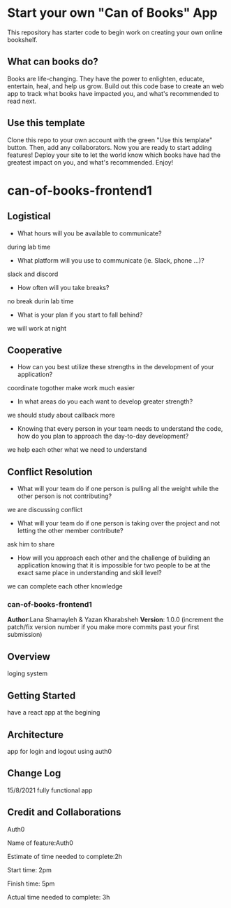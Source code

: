 # Start your own "Can of Books" App

This repository has starter code to begin work on creating your own online bookshelf.

## What can books do?

Books are life-changing. They have the power to enlighten, educate, entertain, heal, and help us grow. Build out this code base to create an web app to track what books have impacted you, and what's recommended to read next.

## Use this template

Clone this repo to your own account with the green "Use this template" button. Then, add any collaborators. Now you are ready to start adding features! Deploy your site to let the world know which books have had the greatest impact on you, and what's recommended. Enjoy!

# can-of-books-frontend1

## Logistical

- What hours will you be available to communicate?

during lab time

- What platform will you use to communicate (ie. Slack, phone …)?

slack and discord

- How often will you take breaks?

no break durin lab time

- What is your plan if you start to fall behind?

we will work at night

## Cooperative

- How can you best utilize these strengths in the development of your application?

coordinate togother make work much easier

- In what areas do you each want to develop greater strength?

we should study about callback more

- Knowing that every person in your team needs to understand the code, how do you plan to approach the day-to-day development?

we help each other what we need to understand

## Conflict Resolution

- What will your team do if one person is pulling all the weight while the other person is not contributing?

we are discussing conflict

- What will your team do if one person is taking over the project and not letting the other member contribute?

ask him to share

- How will you approach each other and the challenge of building an application knowing that it is impossible for two people to be at the exact same place in understanding and skill level?

we can complete each other knowledge

### can-of-books-frontend1

**Author**:Lana Shamayleh & Yazan Kharabsheh
**Version**: 1.0.0 (increment the patch/fix version number if you make more commits past your first submission)

## Overview

loging system

## Getting Started

have a react app at the begining

## Architecture

app for login and logout using auth0

## Change Log

15/8/2021 fully functional app

## Credit and Collaborations

Auth0

Name of feature:Auth0

Estimate of time needed to complete:2h

Start time: 2pm

Finish time: 5pm

Actual time needed to complete: 3h
